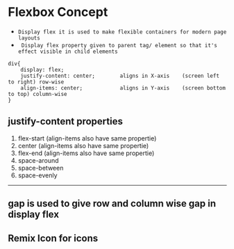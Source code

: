 # Flexbox Concept

* `Display flex it is used to make flexible containers for modern page layouts`
* ` Display flex property given to parent tag/ element so that it's effect visible in child elements`

```
div{
    display: flex;
    justify-content: center;        aligns in X-axis    (screen left to right) row-wise
    align-items: center;            aligns in Y-axis    (screen bottom to top) column-wise
}
```
## justify-content properties

1. flex-start           (align-items also have same propertie)
2. center               (align-items also have same propertie)
3. flex-end             (align-items also have same propertie)
4. space-around
5. space-between
6. space-evenly

---

## gap is used to give row and column wise gap in display flex


## Remix Icon for icons